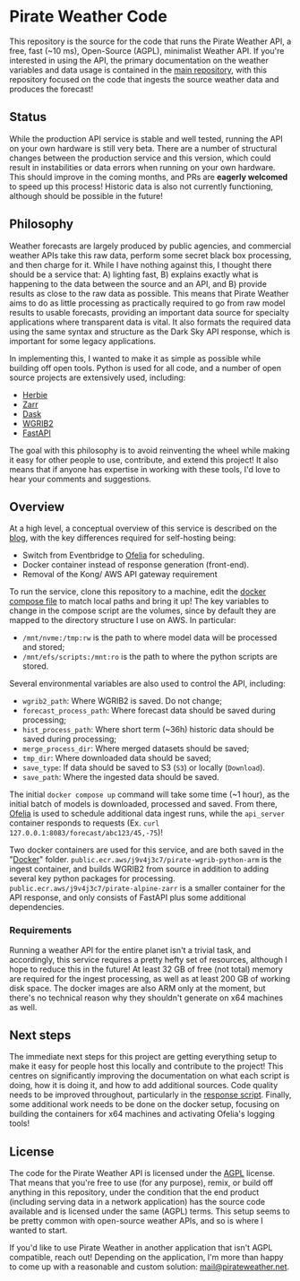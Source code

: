 # Pirate Weather Code

This repository is the source for the code that runs the Pirate Weather API, a free, fast (~10 ms), Open-Source (AGPL), minimalist Weather API. If you're interested in using the API, the primary documentation on the weather variables and data usage is contained in the [main repository](https://github.com/Pirate-Weather/pirateweather), with this repository focused on the code that ingests the source weather data and produces the forecast!

## Status
While the production API service is stable and well tested, running the API on your own hardware is still very beta. There are a number of structural changes between the production service and this version, which could result in instabilities or data errors when running on your own hardware. This should improve in the coming months, and PRs are **eagerly welcomed** to speed up this process! Historic data is also not currently functioning, although should be possible in the future!

## Philosophy
Weather forecasts are largely produced by public agencies, and commercial weather APIs take this raw data, perform some secret black box processing, and then charge for it. While I have nothing against this, I thought there should be a service that: A) lighting fast, B) explains exactly what is happening to the data between the source and an API, and B) provide results as close to the raw data as possible. This means that Pirate Weather aims to do as little processing as practically required to go from raw model results to usable forecasts, providing an important data source for specialty applications where transparent data is vital. It also formats the required data using the same syntax and structure as the Dark Sky API response, which is important for some legacy applications.  

In implementing this, I wanted to make it as simple as possible while building off open tools. Python is used for all code, and a number of open source projects are extensively used, including:
- [Herbie](https://herbie.readthedocs.io/en/stable/ "Herbie")
- [Zarr](https://zarr.dev/ "Zarr")
- [Dask](https://www.dask.org/ "Dask")
- [WGRIB2](https://github.com/NOAA-EMC/wgrib2/releases "WGRIB2")
- [FastAPI](https://fastapi.tiangolo.com/ "FastAPI")

The goal with this philosophy is to avoid reinventing the wheel while making it easy for other people to use, contribute, and extend this project! It also means that if anyone has expertise in working with these tools, I'd love to hear your comments and suggestions.

## Overview
At a high level, a conceptual overview of this service is described on the [blog](http://pirateweather.net/en/latest/Blog/InfrastructureOverview/), with the key differences required for self-hosting being:
- Switch from Eventbridge to [Ofelia](https://github.com/mcuadros/ofelia) for scheduling.
- Docker container instead of response generation (front-end).
- Removal of the Kong/ AWS API gateway requirement

To run the service, clone this repository to a machine, edit the [docker compose file](https://github.com/Pirate-Weather/pirate-weather-code/blob/main/pirate-compose_oph) to match local paths and bring it up! The key variables to change in the compose script are the volumes, since by default they are mapped to the directory structure I use on AWS. In particular:
- `/mnt/nvme:/tmp:rw` is the path to where model data will be processed and stored;
- `/mnt/efs/scripts:/mnt:ro` is the path to where the python scripts are stored. 

Several environmental variables are also used to control the API, including:
- `wgrib2_path`: Where WGRIB2 is saved. Do not change;
- `forecast_process_path`: Where forecast data should be saved during processing;
- `hist_process_path`: Where short term (~36h) historic data should be saved during processing;
- `merge_process_dir`: Where merged datasets should be saved;
- `tmp_dir`: Where downloaded data should be saved;
- `save_type`: If data should be saved to S3 (`S3`) or locally (`Download`).
- `save_path`: Where the ingested data should be saved.

The initial `docker compose up` command will take some time (~1 hour), as the initial batch of models is downloaded, processed and saved. From there, [Ofelia](https://github.com/mcuadros/ofelia) is used to schedule additional data ingest runs, while the `api_server` container responds to requests (Ex. `curl 127.0.0.1:8083/forecast/abc123/45,-75`)!

Two docker containers are used for this service, and are both saved in the "[Docker](https://github.com/Pirate-Weather/pirate-weather-code/tree/main/Docker)" folder. `public.ecr.aws/j9v4j3c7/pirate-wgrib-python-arm` is the ingest container, and builds WGRIB2 from source in addition to adding several key python packages for processing. `public.ecr.aws/j9v4j3c7/pirate-alpine-zarr` is a smaller container for the API response, and only consists of FastAPI plus some additional dependencies. 

### Requirements
Running a weather API for the entire planet isn't a trivial task, and accordingly, this service requires a pretty hefty set of resources, although I hope to reduce this in the future! At least 32 GB of free (not total) memory are required for the ingest processing, as well as at least 200 GB of working disk space. The docker images are also ARM only at the moment, but there's no technical reason why they shouldn't generate on x64 machines as well. 


## Next steps
The immediate next steps for this project are getting everything setup to make it easy for people host this locally and contribute to the project! This centres on significantly improving the documentation on what each script is doing, how it is doing it, and how to add additional sources. Code quality needs to be improved throughout, particularly in the [response script](https://github.com/Pirate-Weather/pirate-weather-code/blob/main/responseLocal.py). Finally, some additional work needs to be done on the docker setup, focusing on building the containers for x64 machines and activating Ofelia's logging tools!  


## License
The code for the Pirate Weather API is licensed under the [AGPL](https://github.com/Pirate-Weather/pirate-weather-code#AGPL-3.0-1-ov-file) license. That means that you're free to use (for any purpose), remix, or build off anything in this repository, under the condition that the end product (including serving data in a network application) has the source code available and is licensed under the same (AGPL) terms. This setup seems to be pretty common with open-source weather APIs, and so is where I wanted to start. 

If you'd like to use Pirate Weather in another application that isn't AGPL compatible, reach out! Depending on the application, I'm more than happy to come up with a reasonable and custom solution: <mail@pirateweather.net>.